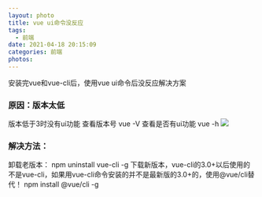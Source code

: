 ```yaml
---
layout: photo
title: vue ui命令没反应
tags:
  - 前端
date: 2021-04-18 20:15:09
categories: 前端
photos:
---
```

安装完vue和vue-cli后，使用vue ui命令后没反应解决方案
<!--more-->
### 原因：版本太低
版本低于3时没有ui功能
查看版本号
	vue -V
查看是否有ui功能
	vue -h
<img src="/image/">

### 解决方法：
卸载老版本：
	npm uninstall vue-cli -g
下载新版本，vue-cli的3.0+以后使用的不是vue-cli，如果用vue-cli命令安装的并不是最新版的3.0+的，使用@vue/cli替代！
	npm install @vue/cli -g